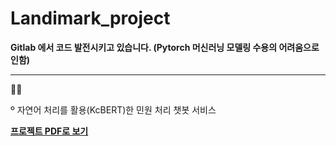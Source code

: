 # Landimark_project

<b> Gitlab 에서 코드 발전시키고 있습니다. (Pytorch 머신러닝 모델링 수용의 어려움으로 인함) </b><br>

---

🙆‍♀<p>º 자연어 처리를 활용(KcBERT)한 민원 처리 챗봇 서비스</p>
<p><a href="https://github.com/Dayeonee2/landimark_project/blob/main/chatLANDI.pdf" style="font-weight: bold;">프로젝트 PDF로 보기</a></p>

